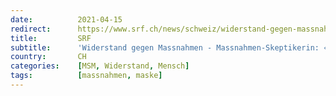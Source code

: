 ```yaml
---
date:          2021-04-15
redirect:      https://www.srf.ch/news/schweiz/widerstand-gegen-massnahmen-massnahmen-skeptikerin-ich-kann-mich-nicht-verbiegen
title:         SRF
subtitle:      'Widerstand gegen Massnahmen - Massnahmen-Skeptikerin: «Ich kann mich nicht verbiegen»'
country:       CH
categories:    [MSM, Widerstand, Mensch]
tags:          [massnahmen, maske]
---
```

